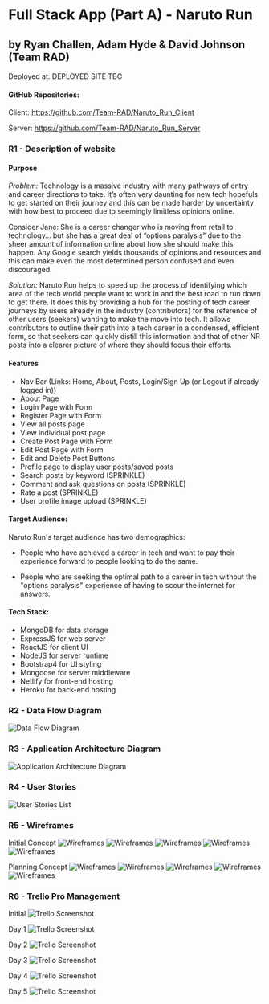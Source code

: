 # Full Stack App (Part A) - Naruto Run

## by Ryan Challen, Adam Hyde & David Johnson (Team RAD)

Deployed at: DEPLOYED SITE TBC

#### GitHub Repositories:

Client: https://github.com/Team-RAD/Naruto_Run_Client

Server: https://github.com/Team-RAD/Naruto_Run_Server

### R1 - Description of website

#### Purpose

_Problem:_ Technology is a massive industry with many pathways of entry and career directions to take. It’s often very daunting for new tech hopefuls to get started on their journey and this can be made harder by uncertainty with how best to proceed due to seemingly limitless opinions online.

Consider Jane: She is a career changer who is moving from retail to technology… but she has a great deal of “options paralysis” due to the sheer amount of information online about how she should make this happen. Any Google search yields thousands of opinions and resources and this can make even the most determined person confused and even discouraged.

_Solution:_ Naruto Run helps to speed up the process of identifying which area of the tech world people want to work in and the best road to run down to get there. It does this by providing a hub for the posting of tech career journeys by users already in the industry (contributors) for the reference of other users (seekers) wanting to make the move into tech. It allows contributors to outline their path into a tech career in a condensed, efficient form, so that seekers can quickly distill this information and that of other NR posts into a clearer picture of where they should focus their efforts.

#### Features

- Nav Bar (Links: Home, About, Posts, Login/Sign Up (or Logout if already logged in))
- About Page
- Login Page with Form
- Register Page with Form
- View all posts page
- View individual post page
- Create Post Page with Form
- Edit Post Page with Form
- Edit and Delete Post Buttons
- Profile page to display user posts/saved posts
- Search posts by keyword (SPRINKLE)
- Comment and ask questions on posts (SPRINKLE)
- Rate a post (SPRINKLE)
- User profile image upload (SPRINKLE)

#### Target Audience:

Naruto Run's target audience has two demographics:

- People who have achieved a career in tech and want to pay their experience forward to people looking to do the same.

- People who are seeking the optimal path to a career in tech without the "options paralysis" experience of having to scour the internet for answers.

#### Tech Stack:

- MongoDB for data storage
- ExpressJS for web server
- ReactJS for client UI
- NodeJS for server runtime
- Bootstrap4 for UI styling
- Mongoose for server middleware
- Netlify for front-end hosting
- Heroku for back-end hosting

### R2 - Data Flow Diagram

![Data Flow Diagram](docs/DataFlowDiagram.png)

### R3 - Application Architecture Diagram

![Application Architecture Diagram](docs/ApplicationArchitectureDiagram.png)

### R4 - User Stories

![User Stories List](docs/User_Stories.png)

### R5 - Wireframes

Initial Concept
![Wireframes](docs/Wireframes/Landing_Page_V1.1.jpg)
![Wireframes](docs/Wireframes/Detailed_View_V1.1.jpg)
![Wireframes](docs/Wireframes/About_Page_V1.1.jpg)
![Wireframes](docs/Wireframes/Create_Edit_Page_V1.1.jpg)
![Wireframes](docs/Wireframes/Saved_Post_Page_V1.1.jpg)

Planning Concept
![Wireframes](docs/Wireframes/Naruto_Run_Landing_Page_v2.png)
![Wireframes](docs/Wireframes/Naruto_Run_Detailed_View_Page_v2.png)
![Wireframes](docs/Wireframes/Naruto_Run_About_Page_v2.png)
![Wireframes](docs/Wireframes/Naruto_Run_CreateEditPost_Page_v2.png)
![Wireframes](docs/Wireframes/Naruto_Run_SavedPosts_Page_v2.png)

### R6 - Trello Pro Management

Initial
![Trello Screenshot](docs/Trello/RAD_Trello-Initial_Board_view1.png)

Day 1
![Trello Screenshot](docs/Trello/RAD_Trello-Sprint_Board_Afternoon_Day_1.png)

Day 2
![Trello Screenshot](docs/Trello/RAD_Trello-Sprint_Board_Afternoon_Day_2.png)

Day 3
![Trello Screenshot](docs/Trello/RAD_Trello-Sprint_Board_Afternoon_Day_3.png)

Day 4
![Trello Screenshot](docs/Trello/RAD_Trello-Sprint_Board_Morning_Day_4.png)

Day 5
![Trello Screenshot](docs/Trello/RAD_Trello-Sprint_Board_Afternoon_Day5.png)
